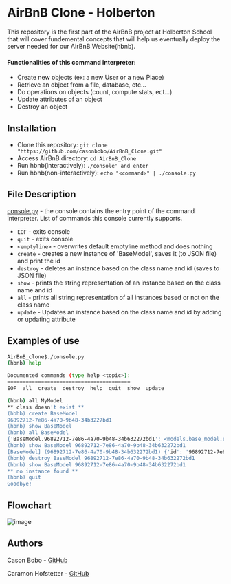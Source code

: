 # AirBnB Clone - Holberton

This repository is the first part of the AirBnB project at Holberton School that will cover fundemental concepts that will help us eventually deploy the server needed for our AirBnB Website(hbnb).

#### Functionalities of this command interpreter:

* Create new objects (ex: a new User or a new Place)
* Retrieve an object from a file, database, etc...
* Do operations on objects (count, compute stats, ect...)
* Update attributes of an object
* Destroy an object

## Installation

* Clone this repository: `git clone "https://github.com/casonbobo/AirBnB_Clone.git"`
* Access AirBnB directory: `cd AirBnB_Clone`
* Run hbnb(interactively): `./console' and enter`
* Run hbnb(non-interactively): `echo "<command>" | ./console.py`

## File Description
[console.py](console.py) - the console contains the entry point of the command interpreter. 
List of commands this console currently supports.

* `EOF` - exits console
* `quit` - exits console
* `<emptyline>` - overwrites default emptyline method and does nothing
* `create` - creates a new instance of 'BaseModel', saves it (to JSON file) and print the id
* `destroy` - deletes an instance based on the class name and id (saves to JSON file)
* `show` - prints the string representation of an instance based on the class name and id
* `all` - prints all string representation of all instances based or not on the class name
* `update` - Updates an instance based on the class name and id by adding or updating attribute

## Examples of use
```bash
AirBnB_clone$./console.py
(hbnb) help

Documented commands (type help <topic>):
========================================
EOF  all  create  destroy  help  quit  show  update

(hbnb) all MyModel
** class doesn't exist **
(hbhb) create BaseModel
96892712-7e86-4a70-9b48-34b3227bd1
(hbnb) show BaseModel
(hbnb) all BaseModel
{'BaseModel.96892712-7e86-4a70-9b48-34b632272bd1': <models.base_model.BaseModel object at 0x7fc3cbc37190>}
(hbnb) show BaseModel 96892712-7e86-4a70-9b48-34b632272bd1
[BaseModel] (96892712-7e86-4a70-9b48-34b632272bd1) {'id': '96892712-7e86-4a70-9b48-34b632272bd1', 'created_at': datetime.datetime(2023, 6, 14, 7, 30, 28, 205165), 'updated_at': datetime.datetime(2023, 6, 14, 7, 30, 28, 205191)}
(hbnb) destroy BaseModel 96892712-7e86-4a70-9b48-34b632272bd1
(hbnb) show BaseModel 96892712-7e86-4a70-9b48-34b632272bd1
** no instance found **
(hbnb) quit
Goodbye!
```

## Flowchart
![image](https://github.com/casonbobo/holbertonschool-AirBnB_clone/assets/115739693/c06affdc-28b6-48d3-be27-6dfcb5a87507)



## Authors

Cason Bobo - [GitHub](https://github.com/casonbobo)

Caramon Hofstetter - [GitHub](https://github.com/caramonh)
